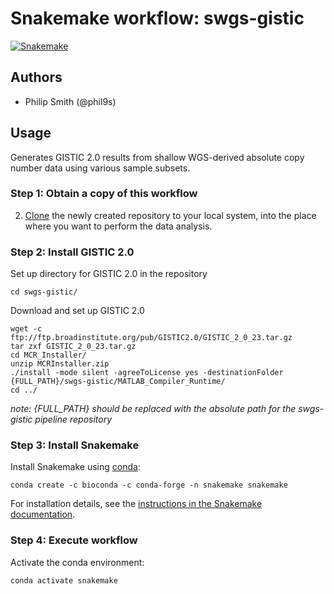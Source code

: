 # Snakemake workflow: swgs-gistic

[![Snakemake](https://img.shields.io/badge/snakemake-≥5.10.0-brightgreen.svg)](https://snakemake.bitbucket.io)  

## Authors

* Philip Smith (@phil9s)

## Usage

Generates GISTIC 2.0 results from shallow WGS-derived absolute copy number data using various sample subsets.

### Step 1: Obtain a copy of this workflow

2. [Clone](https://help.github.com/en/articles/cloning-a-repository) the newly created repository to your local system, into the place where you want to perform the data analysis.

### Step 2: Install GISTIC 2.0

Set up directory for GISTIC 2.0 in the repository

```
cd swgs-gistic/
```

Download and set up GISTIC 2.0

```
wget -c ftp://ftp.broadinstitute.org/pub/GISTIC2.0/GISTIC_2_0_23.tar.gz
tar zxf GISTIC_2_0_23.tar.gz
cd MCR_Installer/
unzip MCRInstaller.zip
./install -mode silent -agreeToLicense yes -destinationFolder {FULL_PATH}/swgs-gistic/MATLAB_Compiler_Runtime/
cd ../
```
_note: {FULL_PATH} should be replaced with the absolute path for the swgs-gistic pipeline repository_

### Step 3: Install Snakemake

Install Snakemake using [conda](https://conda.io/projects/conda/en/latest/user-guide/install/index.html):

    conda create -c bioconda -c conda-forge -n snakemake snakemake

For installation details, see the [instructions in the Snakemake documentation](https://snakemake.readthedocs.io/en/stable/getting_started/installation.html).

### Step 4: Execute workflow

Activate the conda environment:

    conda activate snakemake

